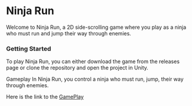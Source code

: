 # Ninja Run
Welcome to Ninja Run, a 2D side-scrolling game where you play as a ninja who must run and jump their way through enemies.

### Getting Started
To play Ninja Run, you can either download the game from the releases page or clone the repository and open the project in Unity.

Gameplay
In Ninja Run, you control a ninja who must run, jump, their way through  enemies.

Here is the link to the [GamePlay](https://www.youtube.com/watch?v=0GP65mNeLyE)
